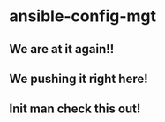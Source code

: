 # ansible-config-mgt
## We are at it again!!
## We pushing it right here!
## Init man check this out!
